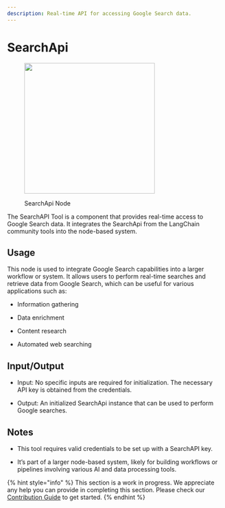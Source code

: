 ```yaml
---
description: Real-time API for accessing Google Search data.
---
```


# SearchApi

<figure><img src="../../../.gitbook/assets/image (9) (1) (1) (1) (1).png" alt="" width="304"><figcaption><p>SearchApi Node</p></figcaption></figure>

The SearchAPI Tool is a component that provides real-time access to Google Search data. It integrates the SearchApi from the LangChain community tools into the node-based system.

## Usage

This node is used to integrate Google Search capabilities into a larger workflow or system. It allows users to perform real-time searches and retrieve data from Google Search, which can be useful for various applications such as:

- Information gathering

- Data enrichment

- Content research

- Automated web searching

## Input/Output

- Input: No specific inputs are required for initialization. The necessary API key is obtained from the credentials.

- Output: An initialized SearchApi instance that can be used to perform Google searches.

## Notes

- This tool requires valid credentials to be set up with a SearchAPI key.

- It’s part of a larger node-based system, likely for building workflows or pipelines involving various AI and data processing tools.

{% hint style="info" %}
This section is a work in progress. We appreciate any help you can provide in completing this section. Please check our [Contribution Guide](../../../contributing/) to get started.
{% endhint %}
